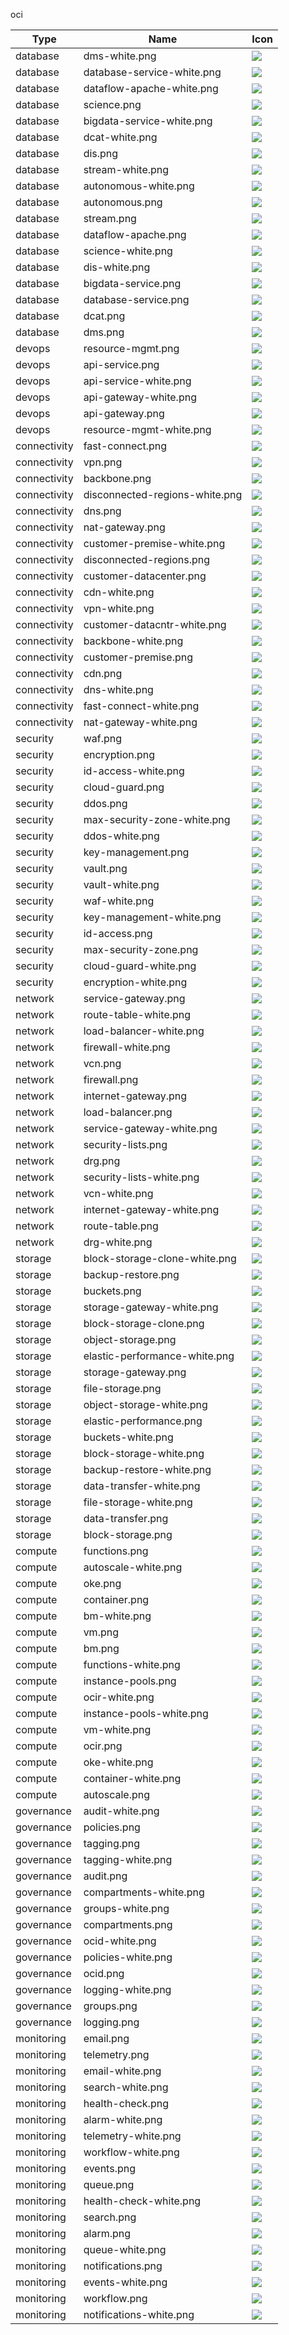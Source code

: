 oci

Type | Name | Icon
--|--|--
database|dms-white.png|<img src="../resources/oci/database/dms-white.png" witdh="50px" />
database|database-service-white.png|<img src="../resources/oci/database/database-service-white.png" witdh="50px" />
database|dataflow-apache-white.png|<img src="../resources/oci/database/dataflow-apache-white.png" witdh="50px" />
database|science.png|<img src="../resources/oci/database/science.png" witdh="50px" />
database|bigdata-service-white.png|<img src="../resources/oci/database/bigdata-service-white.png" witdh="50px" />
database|dcat-white.png|<img src="../resources/oci/database/dcat-white.png" witdh="50px" />
database|dis.png|<img src="../resources/oci/database/dis.png" witdh="50px" />
database|stream-white.png|<img src="../resources/oci/database/stream-white.png" witdh="50px" />
database|autonomous-white.png|<img src="../resources/oci/database/autonomous-white.png" witdh="50px" />
database|autonomous.png|<img src="../resources/oci/database/autonomous.png" witdh="50px" />
database|stream.png|<img src="../resources/oci/database/stream.png" witdh="50px" />
database|dataflow-apache.png|<img src="../resources/oci/database/dataflow-apache.png" witdh="50px" />
database|science-white.png|<img src="../resources/oci/database/science-white.png" witdh="50px" />
database|dis-white.png|<img src="../resources/oci/database/dis-white.png" witdh="50px" />
database|bigdata-service.png|<img src="../resources/oci/database/bigdata-service.png" witdh="50px" />
database|database-service.png|<img src="../resources/oci/database/database-service.png" witdh="50px" />
database|dcat.png|<img src="../resources/oci/database/dcat.png" witdh="50px" />
database|dms.png|<img src="../resources/oci/database/dms.png" witdh="50px" />
devops|resource-mgmt.png|<img src="../resources/oci/devops/resource-mgmt.png" witdh="50px" />
devops|api-service.png|<img src="../resources/oci/devops/api-service.png" witdh="50px" />
devops|api-service-white.png|<img src="../resources/oci/devops/api-service-white.png" witdh="50px" />
devops|api-gateway-white.png|<img src="../resources/oci/devops/api-gateway-white.png" witdh="50px" />
devops|api-gateway.png|<img src="../resources/oci/devops/api-gateway.png" witdh="50px" />
devops|resource-mgmt-white.png|<img src="../resources/oci/devops/resource-mgmt-white.png" witdh="50px" />
connectivity|fast-connect.png|<img src="../resources/oci/connectivity/fast-connect.png" witdh="50px" />
connectivity|vpn.png|<img src="../resources/oci/connectivity/vpn.png" witdh="50px" />
connectivity|backbone.png|<img src="../resources/oci/connectivity/backbone.png" witdh="50px" />
connectivity|disconnected-regions-white.png|<img src="../resources/oci/connectivity/disconnected-regions-white.png" witdh="50px" />
connectivity|dns.png|<img src="../resources/oci/connectivity/dns.png" witdh="50px" />
connectivity|nat-gateway.png|<img src="../resources/oci/connectivity/nat-gateway.png" witdh="50px" />
connectivity|customer-premise-white.png|<img src="../resources/oci/connectivity/customer-premise-white.png" witdh="50px" />
connectivity|disconnected-regions.png|<img src="../resources/oci/connectivity/disconnected-regions.png" witdh="50px" />
connectivity|customer-datacenter.png|<img src="../resources/oci/connectivity/customer-datacenter.png" witdh="50px" />
connectivity|cdn-white.png|<img src="../resources/oci/connectivity/cdn-white.png" witdh="50px" />
connectivity|vpn-white.png|<img src="../resources/oci/connectivity/vpn-white.png" witdh="50px" />
connectivity|customer-datacntr-white.png|<img src="../resources/oci/connectivity/customer-datacntr-white.png" witdh="50px" />
connectivity|backbone-white.png|<img src="../resources/oci/connectivity/backbone-white.png" witdh="50px" />
connectivity|customer-premise.png|<img src="../resources/oci/connectivity/customer-premise.png" witdh="50px" />
connectivity|cdn.png|<img src="../resources/oci/connectivity/cdn.png" witdh="50px" />
connectivity|dns-white.png|<img src="../resources/oci/connectivity/dns-white.png" witdh="50px" />
connectivity|fast-connect-white.png|<img src="../resources/oci/connectivity/fast-connect-white.png" witdh="50px" />
connectivity|nat-gateway-white.png|<img src="../resources/oci/connectivity/nat-gateway-white.png" witdh="50px" />
security|waf.png|<img src="../resources/oci/security/waf.png" witdh="50px" />
security|encryption.png|<img src="../resources/oci/security/encryption.png" witdh="50px" />
security|id-access-white.png|<img src="../resources/oci/security/id-access-white.png" witdh="50px" />
security|cloud-guard.png|<img src="../resources/oci/security/cloud-guard.png" witdh="50px" />
security|ddos.png|<img src="../resources/oci/security/ddos.png" witdh="50px" />
security|max-security-zone-white.png|<img src="../resources/oci/security/max-security-zone-white.png" witdh="50px" />
security|ddos-white.png|<img src="../resources/oci/security/ddos-white.png" witdh="50px" />
security|key-management.png|<img src="../resources/oci/security/key-management.png" witdh="50px" />
security|vault.png|<img src="../resources/oci/security/vault.png" witdh="50px" />
security|vault-white.png|<img src="../resources/oci/security/vault-white.png" witdh="50px" />
security|waf-white.png|<img src="../resources/oci/security/waf-white.png" witdh="50px" />
security|key-management-white.png|<img src="../resources/oci/security/key-management-white.png" witdh="50px" />
security|id-access.png|<img src="../resources/oci/security/id-access.png" witdh="50px" />
security|max-security-zone.png|<img src="../resources/oci/security/max-security-zone.png" witdh="50px" />
security|cloud-guard-white.png|<img src="../resources/oci/security/cloud-guard-white.png" witdh="50px" />
security|encryption-white.png|<img src="../resources/oci/security/encryption-white.png" witdh="50px" />
network|service-gateway.png|<img src="../resources/oci/network/service-gateway.png" witdh="50px" />
network|route-table-white.png|<img src="../resources/oci/network/route-table-white.png" witdh="50px" />
network|load-balancer-white.png|<img src="../resources/oci/network/load-balancer-white.png" witdh="50px" />
network|firewall-white.png|<img src="../resources/oci/network/firewall-white.png" witdh="50px" />
network|vcn.png|<img src="../resources/oci/network/vcn.png" witdh="50px" />
network|firewall.png|<img src="../resources/oci/network/firewall.png" witdh="50px" />
network|internet-gateway.png|<img src="../resources/oci/network/internet-gateway.png" witdh="50px" />
network|load-balancer.png|<img src="../resources/oci/network/load-balancer.png" witdh="50px" />
network|service-gateway-white.png|<img src="../resources/oci/network/service-gateway-white.png" witdh="50px" />
network|security-lists.png|<img src="../resources/oci/network/security-lists.png" witdh="50px" />
network|drg.png|<img src="../resources/oci/network/drg.png" witdh="50px" />
network|security-lists-white.png|<img src="../resources/oci/network/security-lists-white.png" witdh="50px" />
network|vcn-white.png|<img src="../resources/oci/network/vcn-white.png" witdh="50px" />
network|internet-gateway-white.png|<img src="../resources/oci/network/internet-gateway-white.png" witdh="50px" />
network|route-table.png|<img src="../resources/oci/network/route-table.png" witdh="50px" />
network|drg-white.png|<img src="../resources/oci/network/drg-white.png" witdh="50px" />
storage|block-storage-clone-white.png|<img src="../resources/oci/storage/block-storage-clone-white.png" witdh="50px" />
storage|backup-restore.png|<img src="../resources/oci/storage/backup-restore.png" witdh="50px" />
storage|buckets.png|<img src="../resources/oci/storage/buckets.png" witdh="50px" />
storage|storage-gateway-white.png|<img src="../resources/oci/storage/storage-gateway-white.png" witdh="50px" />
storage|block-storage-clone.png|<img src="../resources/oci/storage/block-storage-clone.png" witdh="50px" />
storage|object-storage.png|<img src="../resources/oci/storage/object-storage.png" witdh="50px" />
storage|elastic-performance-white.png|<img src="../resources/oci/storage/elastic-performance-white.png" witdh="50px" />
storage|storage-gateway.png|<img src="../resources/oci/storage/storage-gateway.png" witdh="50px" />
storage|file-storage.png|<img src="../resources/oci/storage/file-storage.png" witdh="50px" />
storage|object-storage-white.png|<img src="../resources/oci/storage/object-storage-white.png" witdh="50px" />
storage|elastic-performance.png|<img src="../resources/oci/storage/elastic-performance.png" witdh="50px" />
storage|buckets-white.png|<img src="../resources/oci/storage/buckets-white.png" witdh="50px" />
storage|block-storage-white.png|<img src="../resources/oci/storage/block-storage-white.png" witdh="50px" />
storage|backup-restore-white.png|<img src="../resources/oci/storage/backup-restore-white.png" witdh="50px" />
storage|data-transfer-white.png|<img src="../resources/oci/storage/data-transfer-white.png" witdh="50px" />
storage|file-storage-white.png|<img src="../resources/oci/storage/file-storage-white.png" witdh="50px" />
storage|data-transfer.png|<img src="../resources/oci/storage/data-transfer.png" witdh="50px" />
storage|block-storage.png|<img src="../resources/oci/storage/block-storage.png" witdh="50px" />
compute|functions.png|<img src="../resources/oci/compute/functions.png" witdh="50px" />
compute|autoscale-white.png|<img src="../resources/oci/compute/autoscale-white.png" witdh="50px" />
compute|oke.png|<img src="../resources/oci/compute/oke.png" witdh="50px" />
compute|container.png|<img src="../resources/oci/compute/container.png" witdh="50px" />
compute|bm-white.png|<img src="../resources/oci/compute/bm-white.png" witdh="50px" />
compute|vm.png|<img src="../resources/oci/compute/vm.png" witdh="50px" />
compute|bm.png|<img src="../resources/oci/compute/bm.png" witdh="50px" />
compute|functions-white.png|<img src="../resources/oci/compute/functions-white.png" witdh="50px" />
compute|instance-pools.png|<img src="../resources/oci/compute/instance-pools.png" witdh="50px" />
compute|ocir-white.png|<img src="../resources/oci/compute/ocir-white.png" witdh="50px" />
compute|instance-pools-white.png|<img src="../resources/oci/compute/instance-pools-white.png" witdh="50px" />
compute|vm-white.png|<img src="../resources/oci/compute/vm-white.png" witdh="50px" />
compute|ocir.png|<img src="../resources/oci/compute/ocir.png" witdh="50px" />
compute|oke-white.png|<img src="../resources/oci/compute/oke-white.png" witdh="50px" />
compute|container-white.png|<img src="../resources/oci/compute/container-white.png" witdh="50px" />
compute|autoscale.png|<img src="../resources/oci/compute/autoscale.png" witdh="50px" />
governance|audit-white.png|<img src="../resources/oci/governance/audit-white.png" witdh="50px" />
governance|policies.png|<img src="../resources/oci/governance/policies.png" witdh="50px" />
governance|tagging.png|<img src="../resources/oci/governance/tagging.png" witdh="50px" />
governance|tagging-white.png|<img src="../resources/oci/governance/tagging-white.png" witdh="50px" />
governance|audit.png|<img src="../resources/oci/governance/audit.png" witdh="50px" />
governance|compartments-white.png|<img src="../resources/oci/governance/compartments-white.png" witdh="50px" />
governance|groups-white.png|<img src="../resources/oci/governance/groups-white.png" witdh="50px" />
governance|compartments.png|<img src="../resources/oci/governance/compartments.png" witdh="50px" />
governance|ocid-white.png|<img src="../resources/oci/governance/ocid-white.png" witdh="50px" />
governance|policies-white.png|<img src="../resources/oci/governance/policies-white.png" witdh="50px" />
governance|ocid.png|<img src="../resources/oci/governance/ocid.png" witdh="50px" />
governance|logging-white.png|<img src="../resources/oci/governance/logging-white.png" witdh="50px" />
governance|groups.png|<img src="../resources/oci/governance/groups.png" witdh="50px" />
governance|logging.png|<img src="../resources/oci/governance/logging.png" witdh="50px" />
monitoring|email.png|<img src="../resources/oci/monitoring/email.png" witdh="50px" />
monitoring|telemetry.png|<img src="../resources/oci/monitoring/telemetry.png" witdh="50px" />
monitoring|email-white.png|<img src="../resources/oci/monitoring/email-white.png" witdh="50px" />
monitoring|search-white.png|<img src="../resources/oci/monitoring/search-white.png" witdh="50px" />
monitoring|health-check.png|<img src="../resources/oci/monitoring/health-check.png" witdh="50px" />
monitoring|alarm-white.png|<img src="../resources/oci/monitoring/alarm-white.png" witdh="50px" />
monitoring|telemetry-white.png|<img src="../resources/oci/monitoring/telemetry-white.png" witdh="50px" />
monitoring|workflow-white.png|<img src="../resources/oci/monitoring/workflow-white.png" witdh="50px" />
monitoring|events.png|<img src="../resources/oci/monitoring/events.png" witdh="50px" />
monitoring|queue.png|<img src="../resources/oci/monitoring/queue.png" witdh="50px" />
monitoring|health-check-white.png|<img src="../resources/oci/monitoring/health-check-white.png" witdh="50px" />
monitoring|search.png|<img src="../resources/oci/monitoring/search.png" witdh="50px" />
monitoring|alarm.png|<img src="../resources/oci/monitoring/alarm.png" witdh="50px" />
monitoring|queue-white.png|<img src="../resources/oci/monitoring/queue-white.png" witdh="50px" />
monitoring|notifications.png|<img src="../resources/oci/monitoring/notifications.png" witdh="50px" />
monitoring|events-white.png|<img src="../resources/oci/monitoring/events-white.png" witdh="50px" />
monitoring|workflow.png|<img src="../resources/oci/monitoring/workflow.png" witdh="50px" />
monitoring|notifications-white.png|<img src="../resources/oci/monitoring/notifications-white.png" witdh="50px" />
